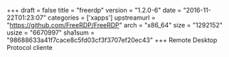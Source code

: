 +++
draft = false
title = "freerdp"
version = "1.2.0-6"
date = "2016-11-22T01:23:07"
categories = ['xapps']
upstreamurl = "https://github.com/FreeRDP/FreeRDP"
arch = "x86_64"
size = "1292152"
usize = "6670997"
sha1sum = "98688633a41f7cace8c5fd03cf3f3707ef20ec43"
+++
Remote Desktop Protocol cliente